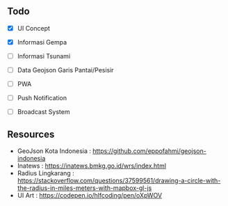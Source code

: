 ## Todo
- [x] UI Concept
- [x] Informasi Gempa
- [ ] Informasi Tsunami
- [ ] Data Geojson Garis Pantai/Pesisir
- [ ] PWA
- [ ] Push Notification
- [ ] Broadcast System


## Resources
- GeoJson Kota Indonesia : https://github.com/eppofahmi/geojson-indonesia
- Inatews : https://inatews.bmkg.go.id/wrs/index.html
- Radius Lingkarang : https://stackoverflow.com/questions/37599561/drawing-a-circle-with-the-radius-in-miles-meters-with-mapbox-gl-js
- UI Art : https://codepen.io/hlfcoding/pen/oXpWOV